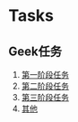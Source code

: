 # Tasks
 Geek任务
 ----
1. [第一阶段任务](https://github.com/towhisper3/Tasks/tree/markdown%E8%AF%AD%E6%B3%95%E5%AD%A6%E4%B9%A0/%E5%89%8D%E4%B8%89%E9%98%B6%E6%AE%B5%E4%BB%BB%E5%8A%A1/2.%E7%AC%AC%E4%B8%80%E9%98%B6%E6%AE%B5%E4%BB%BB%E5%8A%A1)
2. [第二阶段任务](https://github.com/towhisper3/Tasks/tree/markdown%E8%AF%AD%E6%B3%95%E5%AD%A6%E4%B9%A0/%E5%89%8D%E4%B8%89%E9%98%B6%E6%AE%B5%E4%BB%BB%E5%8A%A1/3.%E7%AC%AC%E4%BA%8C%E9%98%B6%E6%AE%B5%E4%BB%BB%E5%8A%A1)
3. [第三阶段任务](https://github.com/towhisper3/Tasks/tree/markdown%E8%AF%AD%E6%B3%95%E5%AD%A6%E4%B9%A0/%E5%89%8D%E4%B8%89%E9%98%B6%E6%AE%B5%E4%BB%BB%E5%8A%A1/4.%E7%AC%AC%E4%B8%89%E9%98%B6%E6%AE%B5%E4%BB%BB%E5%8A%A1)
4. [其他](https://github.com/towhisper3/Tasks/tree/markdown%E8%AF%AD%E6%B3%95%E5%AD%A6%E4%B9%A0/%E5%89%8D%E4%B8%89%E9%98%B6%E6%AE%B5%E4%BB%BB%E5%8A%A1/%E5%85%B6%E4%BB%96/Unity)
